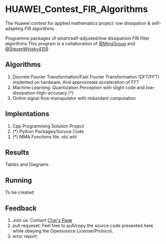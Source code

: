 # HUAWEI_Contest_FIR_Algorithms
The Huawei contest for applied mathematics project: low dissipation &amp; self-adapting FIR algorithms

Programme packages of smart/self-adjusted/low dissipatioin FIR filter algorithms
This program is a collaboration of
[@MingGroup](https://github.com/MingGroup)
and 
[@StevenWhisky4159](https://github.com/StevenWhisky4159)

## Algorithms
1. Discrete Fourier Transformation/Fast Fourier Transformation (DFT/FFT) implented on hardware, And approximate acceleration of FFT
2. Machine Learning:   Quantization Perception with slight code and low-dissipation-high-accuracy (*)
3. Online signal flow manupulator with redundant computation

## Implentations
1. Cpp Programming Solution Project
2. (*)  Python Packages/Soruce Code
3. (*) MMA Functions file .nb/.whl

## Results
Tables and Diagrams

## Running
To be created

## Feedback
1. Join us:
   Contact [Chai's Page](https://yotally.github.io)
3. pull requeset:
   Feel free to pull/copy the source code presented here while obeying the Opensource License/Protocol.
4. error report:

